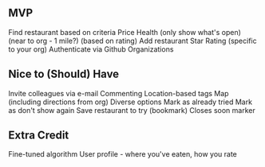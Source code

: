 ## MVP ##

Find restaurant based on criteria
  Price
  Health
  (only show what's open)
  (near to org - 1 mile?)
  (based on rating)
Add restaurant
Star Rating (specific to your org)
Authenticate via Github Organizations

## Nice to (Should) Have ##

Invite colleagues via e-mail
Commenting
Location-based tags
Map (including directions from org)
Diverse options
Mark as already tried
Mark as don't show again
Save restaurant to try (bookmark)
Closes soon marker

## Extra Credit ##

Fine-tuned algorithm
User profile - where you've eaten, how you rate